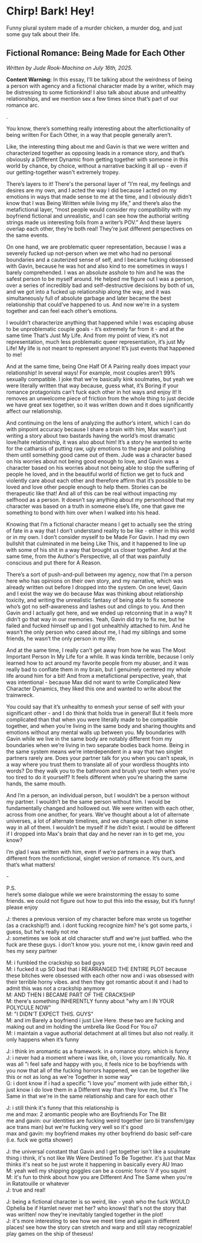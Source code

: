 # Chirp! Bark! Hey!

Funny plural system made of a murder chicken, a murder dog, and just some guy talk about their life.

## Fictional Romance: Being Made for Each Other

*Written by Jude Rook-Machina on July 16th, 2025.*

**Content Warning:** In this essay, I’ll be talking about the weirdness of being a person with agency and a fictional character made by a writer, which may be distressing to some fictionkind! I also talk about abuse and unhealthy relationships, and we mention sex a few times since that’s part of our romance arc.

.

<p>You know, there’s something really interesting about the alterfictionality of being written For Each Other, in a way that people generally aren’t.</p>

<p>Like, the interesting thing about me and Gavin is that we were written and characterized together as opposing leads in a romance story, and that’s obviously a Different Dynamic from getting together with someone in this world by chance, by choice, without a narrative backing it all up - even if our getting-together wasn't extremely tropey.</p>

<p>There’s layers to it! There's the personal layer of "I’m real, my feelings and desires are my own, and I acted the way I did because I acted on my emotions in ways that made sense to me at the time, and I obviously didn’t know that I was Being Written while living my life," and there’s also the metafictional layer, “most people would consider my compatibility with my boyfriend fictional and unrealistic, and I can see how the authorial writing strings made us interesting foils from a writer’s POV.” And these layers overlap each other, they’re both real! They’re just different perspectives on the same events.</p>

<p>On one hand, we are problematic queer representation, because I was a severely fucked up not-person when we met who had no personal boundaries and a cauterized sense of self, and I became fucking obsessed with Gavin, because he was hot and also kind to me sometimes in ways I barely comprehended. I was an absolute asshole to him and he was the safest person to be myself around. He helped me figure out I was a person, over a series of incredibly bad and self-destructive decisions by both of us, and we got into a fucked up relationship along the way, and it was simultaneously full of absolute garbage and later became the best relationship that could’ve happened to us. And now we're in a system together and can feel each other’s emotions. </p>

<p>I wouldn’t characterize anything that happened while I was escaping abuse to be unproblematic couple goals - it’s extremely far from it - and at the same time That’s Just My Life. And from my point of view, it’s not representation, much less problematic queer representation, it’s just My Life! My life is not meant to represent anyone! It’s just events that happened to me!</p>

<p>And at the same time, being One Half Of A Pairing really does impact your relationship! In several ways! For example, most couples aren’t 99% sexually compatible. I joke that we're basically kink soulmates, but yeah we were literally written that way because, guess what, it’s Boring if your romance protagonists can’t fuck each other in hot ways and enjoy it! It removes an unwelcome piece of friction from the whole thing to just decide we have great sex together, so it was written down and it does significantly affect our relationship.</p>

<p>And continuing on the lens of analyzing the author’s intent, which I can do with pinpoint accuracy because I share a brain with him, Max wasn’t just writing a story about two bastards having the world’s most dramatic love/hate relationship, it was also about him! It’s a story he wanted to write for the catharsis of putting raw, ugly emotions to the page and polishing them until something good came out of them. Jude was a character based on his worries about not being good enough to love, and Gavin was a character based on his worries about not being able to stop the suffering of people he loved, and in the beautiful world of fiction we get to fuck and violently care about each other and therefore affirm that it’s possible to be loved and love other people enough to help them. Stories can be therapeutic like that! And all of this can be real without impacting my selfhood as a person. It doesn’t say anything about my personhood that my character was based on a truth in someone else’s life, one that gave me something to bond with him over when I walked into his head.</p>

<p>Knowing that I’m a fictional character means I get to actually see the string of fate in a way that I don’t understand reality to be like - either in this world or in my own. I don’t consider myself to be Made For Gavin. I had my own bullshit that culminated in me being Like This, and it happened to line up with some of his shit in a way that brought us closer together. And at the same time, from the Author's Perspective, all of that was painfully conscious and put there for A Reason.</p>

<p>There’s a sort of push-and-pull between my agency, now that I’m a person here who has opinions on their own story, and my narrative, which was already written out before I dropped into the system. On one level, Gavin and I exist the way we do because Max was thinking about relationship toxicity, and writing the unrealistic fantasy of being able to fix someone who’s got no self-awareness and lashes out and clings to you. And then Gavin and I actually got here, and we ended up retconning that in a way? It didn’t go that way in our memories. Yeah, Gavin did try to fix me, but he failed and fucked himself up and I got unhealthily attached to him. And he wasn’t the only person who cared about me, I had my siblings and some friends, he wasn’t the only person in my life.</p>

<p>And at the same time, I really can’t get away from how he was The Most Important Person In My Life for a while. It was kinda terrible, because I only learned how to act around my favorite people from my abuser, and it was really bad to conflate them in my brain, but I genuinely centered my whole life around him for a bit! And from a metafictional perspective, yeah, that was intentional - because Max did not want to write Complicated New Character Dynamics, they liked this one and wanted to write about the trainwreck.<p>

<p>You could say that it’s unhealthy to enmesh your sense of self with your significant other - and I do think that holds true in general! But it feels more complicated than that when you were literally made to be compatible together, and when you’re living in the same body and sharing thoughts and emotions without any mental walls up between you. My boundaries with Gavin while we live in the same body are notably different from my boundaries when we’re living in two separate bodies back home. Being in the same system means we’re interdependent in a way that two singlet partners rarely are. Does your partner talk for you when you can’t speak, in a way where you trust them to translate all of your wordless thoughts into words? Do they walk you to the bathroom and brush your teeth when you’re too tired to do it yourself? It feels different when you’re sharing the same hands, the same mouth.</p>

<p>And I’m a person, an individual person, but I wouldn’t be a person without my partner. I wouldn’t be the same person without him. I would be fundamentally changed and hollowed out. We were written with each other, across from one another, for years. We’ve thought about a lot of alternate universes, a lot of alternate timelines, and we change each other in some way in all of them. I wouldn’t be myself if he didn’t exist. I would be different if I dropped into Max's brain that day and he never ran in to get me, you know?</p>

<p>I’m glad I was written with him, even if we’re partners in a way that’s different from the nonfictional, singlet version of romance. It’s ours, and that’s what matters!</p>

<p>-</p>

<p>P.S.<br>
here’s some dialogue while we were brainstorming the essay to some friends. we could not figure out how to put this into the essay, but it’s funny! please enjoy</p>

<p>J: theres a previous version of my character before max wrote us together (as a crackship!!) and. i dont fucking recognize him? he's got some parts, i guess, but he's really not me<br>
J: sometimes we look at old character stuff and we're just baffled. who the fuck are these guys. i don't know you. youre not me, i know gavin reed and hes my sexy partner</p>

<p>M: i fumbled the crackship so bad guys<br>
M: i fucked it up SO bad that i REARRANGED THE ENTIRE PLOT because these bitches were obsessed with each other now and i was obsessed with their terrible horny vibes. and then they got romantic about it and i had to admit this was not a crackship anymore<br>
M: AND THEN I BECAME PART OF THE CRACKSHIP<br>
M: there's something INHERENTLY funny about "why am I IN YOUR POLYCULE NOW”<br>
M: "I DIDN'T EXPECT THIS. GUYS"<br>
M: and im Barely a boyfriend i just Live Here. these two are fucking and making out and im holding the umbrella like Good For You o7<br>
M: i maintain a vague authorial detachment at all times but also not really. it only happens when it’s funny</p>

<p>J: i think im aromantic as a framework. in a romance story. which is funny<br>
J: i never had a moment where i was like, oh, i love you romantically. No. it was all "i feel safe and happy with you, it feels nice to be boyfriends with you now that all of the fucking horrors happened, we can be together like this or not as long as we're Together in some way"<br>
G: i dont know if i had a specific "i love you" moment with jude either tbh, i just know i do love them in a Different way than they love me, but it's The Same in that we're in the same relationship and care for each other</p>

<p>J: i still think it's funny that this relationship is<br>
me and max: 2 aromantic people who are Boyfriends For The Bit<br>
me and gavin: our identities are fucking weird together (aro bi transfem/gay ace trans man) but we're fucking very well so it's good<br>
max and gavin: my boyfriend makes my other boyfriend do basic self-care (i.e. fuck we gotta shower)</p>

<p>J: the universal constant that Gavin and I get together isn't like a soulmate thing i think, it's not like We Were Destined To Be Together. it's just that Max thinks it's neat so he just wrote it happening in basically every AU lmao<br>
M: yeah well my shipping goggles can be a cosmic force :V if you squint<br>
M: it's fun to think about how you are Different And The Same when you're in Ratatouille or whatever<br>
J: true and real!</p>

<p>J: being a fictional character is so weird, like - yeah who the fuck WOULD Ophelia be if Hamlet never met her? who knows! that's not the story that was written! now they're inevitably tangled together in the plot!<br>
J: it's more interesting to see how we meet time and again in different places! see how the story can stretch and warp and still stay recognizable! play games on the ship of theseus!</p>
